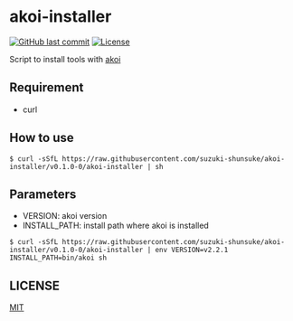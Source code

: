 # akoi-installer

[![GitHub last commit](https://img.shields.io/github/last-commit/suzuki-shunsuke/akoi-installer.svg)](https://github.com/suzuki-shunsuke/akoi-installer)
[![License](http://img.shields.io/badge/license-mit-blue.svg?style=flat-square)](https://raw.githubusercontent.com/suzuki-shunsuke/akoi-installer/master/LICENSE)

Script to install tools with [akoi](https://github.com/suzuki-shunsuke/akoi)

## Requirement

* curl

## How to use

```console
$ curl -sSfL https://raw.githubusercontent.com/suzuki-shunsuke/akoi-installer/v0.1.0-0/akoi-installer | sh
```

## Parameters

* VERSION: akoi version
* INSTALL_PATH: install path where akoi is installed

```console
$ curl -sSfL https://raw.githubusercontent.com/suzuki-shunsuke/akoi-installer/v0.1.0-0/akoi-installer | env VERSION=v2.2.1 INSTALL_PATH=bin/akoi sh
```

## LICENSE

[MIT](LICENSE)
